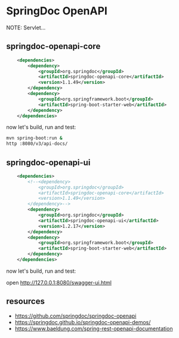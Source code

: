 # SpringDoc OpenAPI
NOTE: Servlet...

## springdoc-openapi-core

```xml
    <dependencies>
        <dependency>
            <groupId>org.springdoc</groupId>
            <artifactId>springdoc-openapi-core</artifactId>
            <version>1.1.49</version>
        </dependency>
        <dependency>
            <groupId>org.springframework.boot</groupId>
            <artifactId>spring-boot-starter-web</artifactId>
        </dependency>
    </dependencies>
```

now let's build, run and test:

```bash
mvn spring-boot:run &
http :8080/v3/api-docs/
```

## springdoc-openapi-ui

```xml
    <dependencies>
        <!--<dependency>
            <groupId>org.springdoc</groupId>
            <artifactId>springdoc-openapi-core</artifactId>
            <version>1.1.49</version>
        </dependency>-->
        <dependency>
            <groupId>org.springdoc</groupId>
            <artifactId>springdoc-openapi-ui</artifactId>
            <version>1.2.17</version>
        </dependency>
        <dependency>
            <groupId>org.springframework.boot</groupId>
            <artifactId>spring-boot-starter-web</artifactId>
        </dependency>
    </dependencies>
```

now let's build, run and test:

open http://127.0.0.1:8080/swagger-ui.html

## resources

* https://github.com/springdoc/springdoc-openapi
* https://springdoc.github.io/springdoc-openapi-demos/
* https://www.baeldung.com/spring-rest-openapi-documentation

